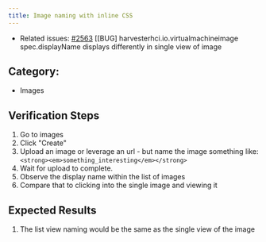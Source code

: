 ```yaml
---
title: Image naming with inline CSS
---
```


* Related issues: [#2563](https://github.com/harvester/harvester/issues/2563) [[BUG] harvesterhci.io.virtualmachineimage spec.displayName displays differently in single view of image

## Category: 
* Images

## Verification Steps
1. Go to images
1. Click "Create"
1. Upload an image or leverage an url - but name the image something like:
`<strong><em>something_interesting</em></strong>`
1. Wait for upload to complete.
1. Observe the display name within the list of images
1. Compare that to clicking into the single image and viewing it 

## Expected Results
1. The list view naming would be the same as the single view of the image